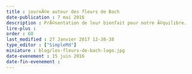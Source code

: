 ```yaml
---
title : journÃ©e autour des fleurs de Bach
date-publication : 7 mai 2016
description : PrÃ©sentation de leur bienfait pour notre Ã©quilibre.
lire-plus : 
order : 60
last_modified : 27 Janvier 2017 12-38-38
type_editor : ["SimpleMd"]
miniature : blog/les-fleurs-de-bach-logo.jpg
date-evenement : 15 juin 2016
date-fin-evenement : 
---
```

